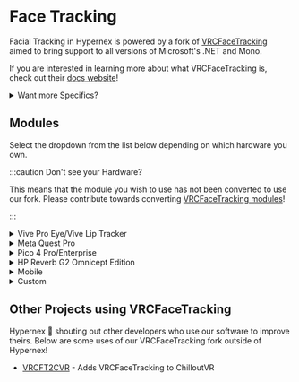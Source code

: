 # Face Tracking

Facial Tracking in Hypernex is powered by a fork of [VRCFaceTracking](https://github.com/TigersUniverse/VRCFaceTracking) aimed to bring support to all versions of Microsoft's .NET and Mono.

If you are interested in learning more about what VRCFaceTracking is, check out their [docs website](https://docs.vrcft.io/)!

<details><summary>Want more Specifics?</summary>
<p>

With using VRCFaceTracking, it brings its own advantages and disadvantages, mainly due to the complexity of the project.

<span className="semi-bigger-text">Advantages of using VRCFaceTracking</span><br />

VRCFaceTracking is ahead of the game when it comes to both community support and tracking reliability. When it comes down to their [Unified Expressions](https://docs.vrcft.io/docs/tutorial-avatars/tutorial-avatars-extras/unified-blendshapes), quality is unmet by any other Facial Tracking provider, while still providing support for all [other standards](https://docs.vrcft.io/docs/tutorial-avatars/tutorial-avatars-extras/compatibility/overview).

On top of having improved expressions, they also have the community behind them. As of writing, their community server has over 5k members and their repository has over 800 commits. There is clear evidence of continuous support and passion behind everything they do. This makes it incredibly great for creators to work with when it comes to support, as it does not have to be generalized to just Hypernex, but can be extended to all of VRCFaceTracking.

<span className="semi-bigger-text">Disadvantages of using VRCFaceTracking</span><br />

The biggest disadvantage to all of it, is since our fork needs to run in any version of .NET, it also requires *all modules* to be recompiled. While most modules are fairly easy to recompile and keep up-to-date, some require small changes in code to ensure they run correctly on all platforms. This can be very time consuming, especially after a big VRCFaceTracking update, where everything would have to be recompiled again to support the latest version.

Another disadvantage is completely changing how VRCFaceTracking works at its core. VRCFaceTracking is designed to be an OSC application; however, our fork aims to remove (or really disable) that feature and pull data *[oddly](https://github.com/TigersUniverse/Hypernex.Unity/blob/main/Assets/Scripts/ExtendedTracking/VRCFTParameters.cs)*. This complicated code, required to extend VRCFaceTracking support without OSC, makes it more difficult for developers to contribute to our own project.

<span className="semi-bigger-text">So... Is it a good thing?</span><br />

Fortunately, because of our contributors, we can make the job a little easier on the users and creators. Below are some precompiled modules which are ready to go for any version of our VRCFaceTracking!

</p>
</details>

## Modules

Select the dropdown from the list below depending on which hardware you own.

:::caution Don't see your Hardware?

This means that the module you wish to use has not been converted to use our fork. Please contribute towards converting [VRCFaceTracking modules](https://docs.vrcft.io/docs/category/hardware-guides)!

:::

<details><summary>Vive Pro Eye/Vive Lip Tracker</summary>
<p>

+ [SRanipalTrackingModule](https://github.com/TigersUniverse/SRanipalTrackingModule) - Adds support for the Vive Pro Eye and the Vive Lip Tracker

</p>
</details>

<details><summary>Meta Quest Pro</summary>
<p>

+ [VirtualDesktop.VRCFaceTracking](https://github.com/TigersUniverse/VirtualDesktop.VRCFaceTracking) - Adds support for Virtual Desktop Face Tracking
+ [LinkFT](https://github.com/TigersUniverse/LinkFT) - Adds support for SteamLink Face Tracking
+ [VRCFT-ALVR](https://github.com/TigersUniverse/VRCFT-ALVR) - Adds support for ALVR Face Tracking

</p>
</details>

<details><summary>Pico 4 Pro/Enterprise</summary>
<p>

+ [VRCFTPicoModule](https://github.com/Slime-Senpai/VRCFTPicoModule) - Adds support for the Pico Connect / Pico Business Streamer Face and Eye Tracking

</p>
</details>

<details><summary>HP Reverb G2 Omnicept Edition</summary>
<p>

+ [VRCFTOmniceptModule](https://github.com/TigersUniverse/VRCFTOmniceptModule) - Adds support for HP Omnicept eye tracking

</p>
</details>

<details><summary>Mobile</summary>
<p>

+ [VRCFaceTracking-LiveLink](https://github.com/TigersUniverse/VRCFaceTracking-LiveLink) - Adds support for the Live Link app
+ [VRCFaceTracking-MeowFace](https://github.com/TigersUniverse/VRCFaceTracking-MeowFace) - Adds support for the MeowFace app

</p>
</details>

<details><summary>Custom</summary>
<p>

+ [ETVRTrackingModule](https://github.com/TigersUniverse/ETVRTrackingModule) - Adds support for ETVR
+ [VRCFT-Babble](https://github.com/TigersUniverse/VRCFT-Babble) - Adds support for Babble

</p>
</details>

## Other Projects using VRCFaceTracking

Hypernex 💙 shouting out other developers who use our software to improve theirs. Below are some uses of our VRCFaceTracking fork outside of Hypernex!

+ [VRCFT2CVR](https://github.com/200Tigersbloxed/VRCFT2CVR) - Adds VRCFaceTracking to ChilloutVR
